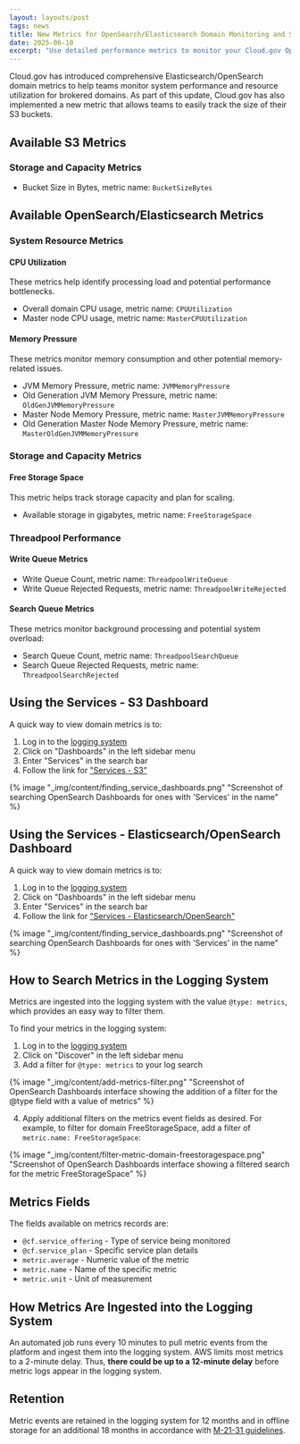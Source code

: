 ```yaml
---
layout: layouts/post
tags: news
title: New Metrics for OpenSearch/Elasticsearch Domain Monitoring and S3 Bucket Size
date: 2025-06-10
excerpt: "Use detailed performance metrics to monitor your Cloud.gov OpenSearch/Elasticsearch domains and S3 buckets"
---
```


Cloud.gov has introduced comprehensive Elasticsearch/OpenSearch domain metrics to help teams monitor system performance and resource utilization for brokered domains. As part of this update, Cloud.gov has also implemented a new metric that allows teams to easily track the size of their S3 buckets.

## Available S3 Metrics

### Storage and Capacity Metrics
- Bucket Size in Bytes, metric name: `BucketSizeBytes`

## Available OpenSearch/Elasticsearch Metrics

### System Resource Metrics

#### CPU Utilization
These metrics help identify processing load and potential performance bottlenecks.

- Overall domain CPU usage, metric name: `CPUUtilization`
- Master node CPU usage, metric name: `MasterCPUUtilization`


#### Memory Pressure
These metrics monitor memory consumption and other potential memory-related issues.

- JVM Memory Pressure, metric name: `JVMMemoryPressure`
- Old Generation JVM Memory Pressure, metric name: `OldGenJVMMemoryPressure`
- Master Node Memory Pressure, metric name: `MasterJVMMemoryPressure`
- Old Generation Master Node Memory Pressure, metric name: `MasterOldGenJVMMemoryPressure`

### Storage and Capacity Metrics

#### Free Storage Space
This metric helps track storage capacity and plan for scaling.

- Available storage in gigabytes, metric name: `FreeStorageSpace`

### Threadpool Performance

#### Write Queue Metrics
- Write Queue Count, metric name: `ThreadpoolWriteQueue`
- Write Queue Rejected Requests, metric name: `ThreadpoolWriteRejected`

#### Search Queue Metrics
These metrics monitor background processing and potential system overload:

- Search Queue Count, metric name: `ThreadpoolSearchQueue`
- Search Queue Rejected Requests, metric name: `ThreadpoolSearchRejected`

## Using the Services - S3 Dashboard
A quick way to view domain metrics is to:
1. Log in to the [logging system][logs]
2. Click on "Dashboards" in the left sidebar menu
3. Enter "Services" in the search bar
4. Follow the link for ["Services - S3"](https://logs.fr.cloud.gov/app/dashboards#/view/services-s3)

{% image "_img/content/finding_service_dashboards.png" "Screenshot of searching OpenSearch Dashboards for ones with 'Services' in the name" %}

## Using the Services - Elasticsearch/OpenSearch Dashboard
A quick way to view domain metrics is to:
1. Log in to the [logging system][logs]
2. Click on "Dashboards" in the left sidebar menu
3. Enter "Services" in the search bar
4. Follow the link for ["Services - Elasticsearch/OpenSearch"](https://logs.fr.cloud.gov/app/dashboards#/view/aws-elasticsearch)

{% image "_img/content/finding_service_dashboards.png" "Screenshot of searching OpenSearch Dashboards for ones with 'Services' in the name" %}

## How to Search Metrics in the Logging System
Metrics are ingested into the logging system with the value `@type: metrics`, which provides an easy way to filter them.

To find your metrics in the logging system:
1. Log in to the [logging system][logs]
2. Click on "Discover" in the left sidebar menu
3. Add a filter for `@type: metrics` to your log search

{% image "_img/content/add-metrics-filter.png" "Screenshot of OpenSearch Dashboards interface showing the addition of a filter for the @type field with a value of metrics" %}

4. Apply additional filters on the metrics event fields as desired. For example, to filter for domain FreeStorageSpace, add a filter of `metric.name: FreeStorageSpace`:

{% image "_img/content/filter-metric-domain-freestoragespace.png" "Screenshot of OpenSearch Dashboards interface showing a filtered search for the metric FreeStorageSpace" %}

## Metrics Fields
The fields available on metrics records are:
- `@cf.service_offering` - Type of service being monitored
- `@cf.service_plan` - Specific service plan details
- `metric.average` - Numeric value of the metric
- `metric.name` - Name of the specific metric
- `metric.unit` - Unit of measurement

## How Metrics Are Ingested into the Logging System
An automated job runs every 10 minutes to pull metric events from the platform and ingest them into the logging system. AWS limits most metrics to a 2-minute delay. Thus, **there could be up to a 12-minute delay** before metric logs appear in the logging system.

## Retention
Metric events are retained in the logging system for 12 months and in offline storage for an additional 18 months in accordance with [M-21-31 guidelines][m-21-31].


[logs]: https://logs.fr.cloud.gov
[m-21-31]: https://www.whitehouse.gov/wp-content/uploads/2021/08/M-21-31-Improving-the-Federal-Governments-Investigative-and-Remediation-Capabilities-Related-to-Cybersecurity-Incidents.pdf